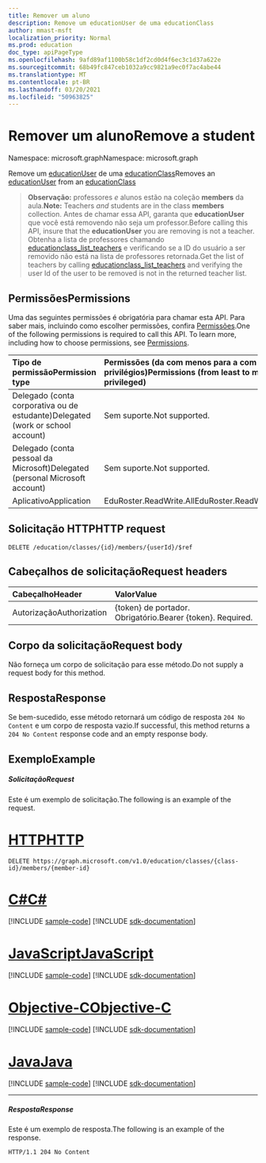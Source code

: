 ```yaml
---
title: Remover um aluno
description: Remove um educationUser de uma educationClass
author: mmast-msft
localization_priority: Normal
ms.prod: education
doc_type: apiPageType
ms.openlocfilehash: 9afd89af1100b58c1df2cd0d4f6ec3c1d37a622e
ms.sourcegitcommit: 68b49fc847ceb1032a9cc9821a9ec0f7ac4abe44
ms.translationtype: MT
ms.contentlocale: pt-BR
ms.lasthandoff: 03/20/2021
ms.locfileid: "50963825"
---
```

# <a name="remove-a-student"></a><span data-ttu-id="e96c1-103">Remover um aluno</span><span class="sxs-lookup"><span data-stu-id="e96c1-103">Remove a student</span></span>

<span data-ttu-id="e96c1-104">Namespace: microsoft.graph</span><span class="sxs-lookup"><span data-stu-id="e96c1-104">Namespace: microsoft.graph</span></span>

<span data-ttu-id="e96c1-105">Remove um [educationUser](../resources/educationuser.md) de uma [educationClass](../resources/educationclass.md)</span><span class="sxs-lookup"><span data-stu-id="e96c1-105">Removes an [educationUser](../resources/educationuser.md) from an [educationClass](../resources/educationclass.md)</span></span>

><span data-ttu-id="e96c1-106">**Observação:** professores _e_ alunos estão na coleção **members** da aula.</span><span class="sxs-lookup"><span data-stu-id="e96c1-106">**Note:** Teachers _and_ students are in the class **members** collection.</span></span> <span data-ttu-id="e96c1-107">Antes de chamar essa API, garanta que **educationUser** que você está removendo não seja um professor.</span><span class="sxs-lookup"><span data-stu-id="e96c1-107">Before calling this API, insure that the **educationUser** you are removing is not a teacher.</span></span>  <span data-ttu-id="e96c1-108">Obtenha a lista de professores chamando [educationclass_list_teachers](educationclass-list-teachers.md) e verificando se a ID do usuário a ser removido não está na lista de professores retornada.</span><span class="sxs-lookup"><span data-stu-id="e96c1-108">Get the list of teachers by calling [educationclass_list_teachers](educationclass-list-teachers.md) and verifying the user Id of the user to be removed is not in the returned teacher list.</span></span>

## <a name="permissions"></a><span data-ttu-id="e96c1-109">Permissões</span><span class="sxs-lookup"><span data-stu-id="e96c1-109">Permissions</span></span>
<span data-ttu-id="e96c1-p102">Uma das seguintes permissões é obrigatória para chamar esta API. Para saber mais, incluindo como escolher permissões, confira [Permissões](/graph/permissions-reference).</span><span class="sxs-lookup"><span data-stu-id="e96c1-p102">One of the following permissions is required to call this API. To learn more, including how to choose permissions, see [Permissions](/graph/permissions-reference).</span></span>

|<span data-ttu-id="e96c1-112">Tipo de permissão</span><span class="sxs-lookup"><span data-stu-id="e96c1-112">Permission type</span></span>      | <span data-ttu-id="e96c1-113">Permissões (da com menos para a com mais privilégios)</span><span class="sxs-lookup"><span data-stu-id="e96c1-113">Permissions (from least to most privileged)</span></span>              |
|:--------------------|:---------------------------------------------------------|
|<span data-ttu-id="e96c1-114">Delegado (conta corporativa ou de estudante)</span><span class="sxs-lookup"><span data-stu-id="e96c1-114">Delegated (work or school account)</span></span> |  <span data-ttu-id="e96c1-115">Sem suporte.</span><span class="sxs-lookup"><span data-stu-id="e96c1-115">Not supported.</span></span>  |
|<span data-ttu-id="e96c1-116">Delegado (conta pessoal da Microsoft)</span><span class="sxs-lookup"><span data-stu-id="e96c1-116">Delegated (personal Microsoft account)</span></span> |  <span data-ttu-id="e96c1-117">Sem suporte.</span><span class="sxs-lookup"><span data-stu-id="e96c1-117">Not supported.</span></span>  |
|<span data-ttu-id="e96c1-118">Aplicativo</span><span class="sxs-lookup"><span data-stu-id="e96c1-118">Application</span></span> | <span data-ttu-id="e96c1-119">EduRoster.ReadWrite.All</span><span class="sxs-lookup"><span data-stu-id="e96c1-119">EduRoster.ReadWrite.All</span></span> | 

## <a name="http-request"></a><span data-ttu-id="e96c1-120">Solicitação HTTP</span><span class="sxs-lookup"><span data-stu-id="e96c1-120">HTTP request</span></span>
<!-- { "blockType": "ignored" } -->
```http
DELETE /education/classes/{id}/members/{userId}/$ref
```
## <a name="request-headers"></a><span data-ttu-id="e96c1-121">Cabeçalhos de solicitação</span><span class="sxs-lookup"><span data-stu-id="e96c1-121">Request headers</span></span>
| <span data-ttu-id="e96c1-122">Cabeçalho</span><span class="sxs-lookup"><span data-stu-id="e96c1-122">Header</span></span>       | <span data-ttu-id="e96c1-123">Valor</span><span class="sxs-lookup"><span data-stu-id="e96c1-123">Value</span></span> |
|:---------------|:--------|
| <span data-ttu-id="e96c1-124">Autorização</span><span class="sxs-lookup"><span data-stu-id="e96c1-124">Authorization</span></span>  | <span data-ttu-id="e96c1-p103">{token} de portador. Obrigatório.</span><span class="sxs-lookup"><span data-stu-id="e96c1-p103">Bearer {token}. Required.</span></span>  |

## <a name="request-body"></a><span data-ttu-id="e96c1-127">Corpo da solicitação</span><span class="sxs-lookup"><span data-stu-id="e96c1-127">Request body</span></span>
<span data-ttu-id="e96c1-128">Não forneça um corpo de solicitação para esse método.</span><span class="sxs-lookup"><span data-stu-id="e96c1-128">Do not supply a request body for this method.</span></span>


## <a name="response"></a><span data-ttu-id="e96c1-129">Resposta</span><span class="sxs-lookup"><span data-stu-id="e96c1-129">Response</span></span>
<span data-ttu-id="e96c1-130">Se bem-sucedido, esse método retornará um código de resposta `204 No Content` e um corpo de resposta vazio.</span><span class="sxs-lookup"><span data-stu-id="e96c1-130">If successful, this method returns a `204 No Content` response code and an empty response body.</span></span>

## <a name="example"></a><span data-ttu-id="e96c1-131">Exemplo</span><span class="sxs-lookup"><span data-stu-id="e96c1-131">Example</span></span>
##### <a name="request"></a><span data-ttu-id="e96c1-132">Solicitação</span><span class="sxs-lookup"><span data-stu-id="e96c1-132">Request</span></span>
<span data-ttu-id="e96c1-133">Este é um exemplo de solicitação.</span><span class="sxs-lookup"><span data-stu-id="e96c1-133">The following is an example of the request.</span></span>

# <a name="http"></a>[<span data-ttu-id="e96c1-134">HTTP</span><span class="sxs-lookup"><span data-stu-id="e96c1-134">HTTP</span></span>](#tab/http)
<!-- {
  "blockType": "request",
  "name": "create_educationclass_from_educationschool_1"
}-->
```http
DELETE https://graph.microsoft.com/v1.0/education/classes/{class-id}/members/{member-id}
```
# <a name="c"></a>[<span data-ttu-id="e96c1-135">C#</span><span class="sxs-lookup"><span data-stu-id="e96c1-135">C#</span></span>](#tab/csharp)
[!INCLUDE [sample-code](../includes/snippets/csharp/create-educationclass-from-educationschool-1-csharp-snippets.md)]
[!INCLUDE [sdk-documentation](../includes/snippets/snippets-sdk-documentation-link.md)]

# <a name="javascript"></a>[<span data-ttu-id="e96c1-136">JavaScript</span><span class="sxs-lookup"><span data-stu-id="e96c1-136">JavaScript</span></span>](#tab/javascript)
[!INCLUDE [sample-code](../includes/snippets/javascript/create-educationclass-from-educationschool-1-javascript-snippets.md)]
[!INCLUDE [sdk-documentation](../includes/snippets/snippets-sdk-documentation-link.md)]

# <a name="objective-c"></a>[<span data-ttu-id="e96c1-137">Objective-C</span><span class="sxs-lookup"><span data-stu-id="e96c1-137">Objective-C</span></span>](#tab/objc)
[!INCLUDE [sample-code](../includes/snippets/objc/create-educationclass-from-educationschool-1-objc-snippets.md)]
[!INCLUDE [sdk-documentation](../includes/snippets/snippets-sdk-documentation-link.md)]

# <a name="java"></a>[<span data-ttu-id="e96c1-138">Java</span><span class="sxs-lookup"><span data-stu-id="e96c1-138">Java</span></span>](#tab/java)
[!INCLUDE [sample-code](../includes/snippets/java/create-educationclass-from-educationschool-1-java-snippets.md)]
[!INCLUDE [sdk-documentation](../includes/snippets/snippets-sdk-documentation-link.md)]

---


##### <a name="response"></a><span data-ttu-id="e96c1-139">Resposta</span><span class="sxs-lookup"><span data-stu-id="e96c1-139">Response</span></span>
<span data-ttu-id="e96c1-140">Este é um exemplo de resposta.</span><span class="sxs-lookup"><span data-stu-id="e96c1-140">The following is an example of the response.</span></span> 
<!-- {
  "blockType": "response",
  "truncated": true,
  "@odata.type": "microsoft.graph.educationClass"
} -->
```http
HTTP/1.1 204 No Content
```

<!-- uuid: 8fcb5dbc-d5aa-4681-8e31-b001d5168d79
2015-10-25 14:57:30 UTC -->
<!-- {
  "type": "#page.annotation",
  "description": "Create educationClass",
  "keywords": "",
  "section": "documentation",
  "tocPath": ""
}-->

